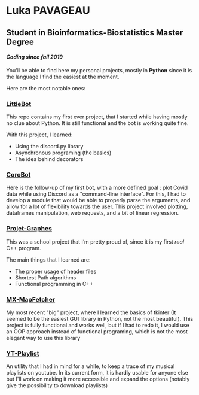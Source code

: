 # Luka PAVAGEAU
## Student in Bioinformatics-Biostatistics Master Degree

#### *Coding since fall 2019*

You'll be able to find here my personal projects, mostly in **Python** since it is the language I find the easiest at the moment.

Here are the most notable ones:

### [LittleBot](https://github.com/LukaP-BB/LittleBot)
This repo contains my first ever project, that I started while having mostly no clue about Python. It is still functional and the bot is working quite fine.

With this project, I learned:
- Using the discord.py library
- Asynchronous programing (the basics)
- The idea behind decorators

### [CoroBot](https://github.com/LukaP-BB/CoroBot)
Here is the follow-up of my first bot, with a more defined goal : plot Covid data while using Discord as a "command-line interface". For this, I had to develop a module that would be able to properly parse the arguments, and allow for a lot of flexibility towards the user. This project involved plotting, dataframes manipulation, web requests, and a bit of linear regression. 

### [Projet-Graphes](https://github.com/LukaP-BB/Projet-Graphes)
This was a school project that I’m pretty proud of, since it is my first *real* C++ program.

The main things that I learned are:
- The proper usage of header files
- Shortest Path algorithms
- Functional programming in C++

### [MX-MapFetcher](https://github.com/LukaP-BB/MX-MapFetcher)
My most recent "big" project, where I learned the basics of tkinter (It seemed to be the easiest GUI library in Python, not the most beautiful).
This project is fully functional and works well, but if I had to redo it, I would use an OOP approach instead of functional programing, which is not the most elegant way to use this library

### [YT-Playlist](https://github.com/LukaP-BB/YT-Playlist)
An utility that I had in mind for a while, to keep a trace of my musical playlists on youtube. In its current form, it is hardly usable for anyone else but I'll work on making it more accessible and expand the options (notably give the possibility to download playlists)
